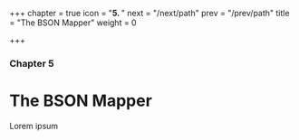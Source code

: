 +++
chapter = true
icon = "<b>5. </b>"
next = "/next/path"
prev = "/prev/path"
title = "The BSON Mapper"
weight = 0

+++

### Chapter 5

# The BSON Mapper

Lorem ipsum

